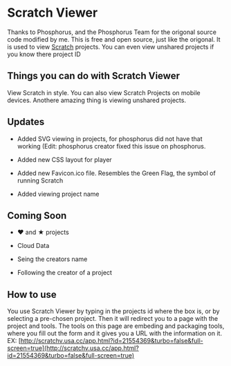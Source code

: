 # Scratch Viewer 
Thanks to Phosphorus, and the Phosphorus Team for the origonal source code modified by me. This is free and open source, just like the origonal. It is used to view <a href="scratch.mit.edu">Scratch</a> projects. You can even view unshared projects if you know there project ID

## Things you can do with Scratch Viewer
View Scratch in style. You can also view Scratch Projects on mobile devices. Anothere amazing thing is viewing unshared projects.

## Updates
- Added SVG viewing in projects, for phosphorus did not have that working (Edit: phosphorus creator fixed this issue on phosphorus.

- Added new CSS layout for player

- Added new Favicon.ico file. Resembles the Green Flag, the symbol of running Scratch

- Added viewing project name

## Coming Soon
- ♥ and ★ projects

- Cloud Data

- Seing the creators name

- Following the creator of a project

## How to use
You use Scratch Viewer by typing in the projects id where the box is, or by selecting a pre-chosen project. Then it will redirect you to a page with the project and tools. The tools on this page are embeding and packaging tools, where you fill out the form and it gives you a URL with the information on it. EX: [http://scratchv.usa.cc/app.html?id=21554369&turbo=false&full-screen=true](http://scratchv.usa.cc/app.html?id=21554369&turbo=false&full-screen=true)
